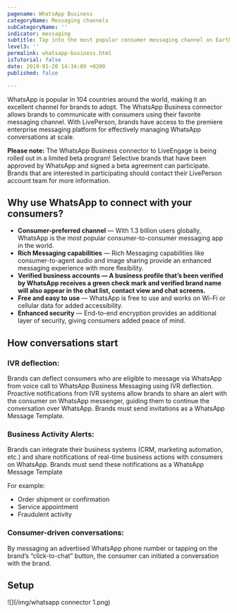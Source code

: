 ```yaml
---
pagename: WhatsApp Business
categoryName: Messaging channels
subCategoryName: ''
indicator: messaging
subtitle: Tap into the most popular consumer messaging channel on Earth
level3: ''
permalink: whatsapp-business.html
isTutorial: false
date: 2019-01-20 14:34:09 +0200
published: false

---
```

WhatsApp is popular in 104 countries around the world, making it an excellent channel for brands to adopt. The WhatsApp Business connector allows brands to communicate with consumers using their favorite messaging channel. With LivePerson, brands have access to the premiere enterprise messaging platform for effectively managing WhatsApp conversations at scale.

**Please note:** The WhatsApp Business connector to LiveEngage is being rolled out in a limited beta program! Selective brands that have been approved by WhatsApp and signed a beta agreement can participate. Brands that are interested in participating should contact their LivePerson account team for more information.

## Why use WhatsApp to connect with your consumers?

* **Consumer-preferred channel** — With 1.3 billion users globally, WhatsApp is the most popular consumer-to-consumer messaging app in the world.
* **Rich Messaging capabilities** — Rich Messaging capabilities like consumer-to-agent audio and image sharing provide an enhanced messaging experience with more flexibility.
* **Verified business accounts — A business profile that’s been verified by WhatsApp receives a green check mark and verified brand name will also appear in the chat list, contact view and chat screens.**
* **Free and easy to use** — WhatsApp is free to use and works on Wi-Fi or cellular data for added accessibility.
* **Enhanced security** — End-to-end encryption provides an additional layer of security, giving consumers added peace of mind.

## How conversations start

### IVR deflection:

Brands can deflect consumers who are eligible to message via WhatsApp from voice call to WhatsApp Business Messaging using IVR deflection. Proactive notifications from IVR systems allow brands to share an alert with the consumer on WhatsApp messenger, guiding them to continue the conversation over WhatsApp. Brands must send invitations as a WhatsApp Message Template.

### Business Activity Alerts:

Brands can integrate their business systems (CRM, marketing automation, etc.) and share notifications of real-time business actions with consumers on WhatsApp. Brands must send these notifications as a WhatsApp Message Template

For example:

* Order shipment or confirmation
* Service appointment
* Fraudulent activity

### Consumer-driven conversations:

By messaging an advertised WhatsApp phone number or tapping on the brand’s “click-to-chat” button, the consumer can initiated a conversation with the brand.

## Setup

![](/img/whatsapp connector 1.png)